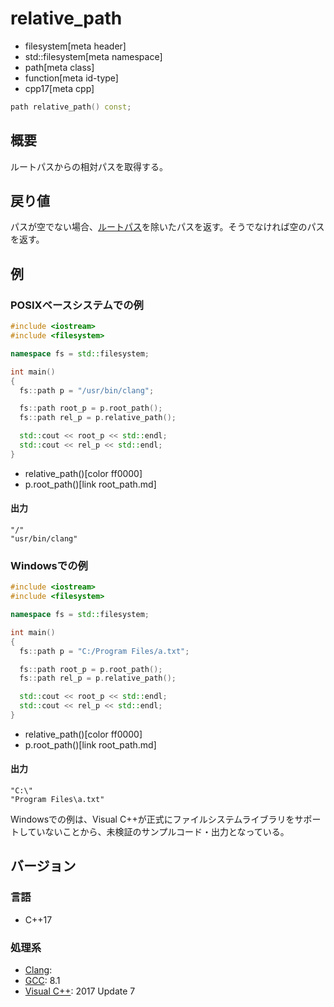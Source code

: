 # relative_path
* filesystem[meta header]
* std::filesystem[meta namespace]
* path[meta class]
* function[meta id-type]
* cpp17[meta cpp]

```cpp
path relative_path() const;
```

## 概要
ルートパスからの相対パスを取得する。


## 戻り値
パスが空でない場合、[ルートパス](root_path.md)を除いたパスを返す。そうでなければ空のパスを返す。


## 例
### POSIXベースシステムでの例
```cpp example
#include <iostream>
#include <filesystem>

namespace fs = std::filesystem;

int main()
{
  fs::path p = "/usr/bin/clang";

  fs::path root_p = p.root_path();
  fs::path rel_p = p.relative_path();

  std::cout << root_p << std::endl;
  std::cout << rel_p << std::endl;
}
```
* relative_path()[color ff0000]
* p.root_path()[link root_path.md]

#### 出力
```
"/"
"usr/bin/clang"
```


### Windowsでの例
```cpp example
#include <iostream>
#include <filesystem>

namespace fs = std::filesystem;

int main()
{
  fs::path p = "C:/Program Files/a.txt";

  fs::path root_p = p.root_path();
  fs::path rel_p = p.relative_path();

  std::cout << root_p << std::endl;
  std::cout << rel_p << std::endl;
}
```
* relative_path()[color ff0000]
* p.root_path()[link root_path.md]

#### 出力
```
"C:\"
"Program Files\a.txt"
```

Windowsでの例は、Visual C++が正式にファイルシステムライブラリをサポートしていないことから、未検証のサンプルコード・出力となっている。


## バージョン
### 言語
- C++17

### 処理系
- [Clang](/implementation.md#clang):
- [GCC](/implementation.md#gcc): 8.1
- [Visual C++](/implementation.md#visual_cpp): 2017 Update 7
